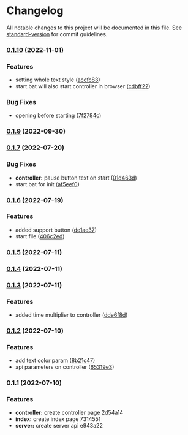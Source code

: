 # Changelog

All notable changes to this project will be documented in this file. See [standard-version](https://github.com/conventional-changelog/standard-version) for commit guidelines.

### [0.1.10](https://github.com/daZepelin/subaton-timer-bot/compare/v0.1.9...v0.1.10) (2022-11-01)


### Features

* setting whole text style ([accfc83](https://github.com/daZepelin/subaton-timer-bot/commit/accfc83b08d87aaefcb8c5783f737d894d2edc7f))
* start.bat will also start controller in browser ([cdbff22](https://github.com/daZepelin/subaton-timer-bot/commit/cdbff22447b58a0cf0281678b0732e56185a1965))


### Bug Fixes

* opening before starting ([7f2784c](https://github.com/daZepelin/subaton-timer-bot/commit/7f2784c4da1cc718f5ec5843da013435f2409a7b))

### [0.1.9](https://github.com/daZepelin/subaton-timer-bot/compare/v0.1.8...v0.1.9) (2022-09-30)

### [0.1.7](https://github.com/daZepelin/subaton-timer-bot/compare/v0.1.6...v0.1.7) (2022-07-20)


### Bug Fixes

* **controller:** pause button text on start ([01d463d](https://github.com/daZepelin/subaton-timer-bot/commit/01d463d3d236ab8918247e636b33cbedcbc05360))
* start.bat for init ([af5eef0](https://github.com/daZepelin/subaton-timer-bot/commit/af5eef084e62b072417e3a85d5c407331fc067d0))

### [0.1.6](https://github.com/daZepelin/subaton-timer-bot/compare/v0.1.5...v0.1.6) (2022-07-19)


### Features

* added support button ([de1ae37](https://github.com/daZepelin/subaton-timer-bot/commit/de1ae372d7fecd3bc88418762f552de5ae7dee2e))
* start file ([406c2ed](https://github.com/daZepelin/subaton-timer-bot/commit/406c2ed5bb13e7224ea4a7ff79cb339808a705a6))

### [0.1.5](https://github.com/daZepelin/subaton-timer-bot/compare/v0.1.4...v0.1.5) (2022-07-11)

### [0.1.4](https://github.com/daZepelin/subaton-timer-bot/compare/v0.1.3...v0.1.4) (2022-07-11)

### [0.1.3](https://github.com/daZepelin/subaton-timer-bot/compare/v0.1.2...v0.1.3) (2022-07-11)


### Features

* added time multiplier to controller ([dde6f8d](https://github.com/daZepelin/subaton-timer-bot/commit/dde6f8dd230fdcd01a1b0c81120c2baa2478e6bb))

### [0.1.2](https://github.com/daZepelin/subaton-timer-bot/compare/v0.1.1...v0.1.2) (2022-07-10)


### Features

* add text color param ([8b21c47](https://github.com/daZepelin/subaton-timer-bot/commit/8b21c47106113db5eb4acd1eb195bc3fa975f4f2))
* api parameters on controller ([65319e3](https://github.com/daZepelin/subaton-timer-bot/commit/65319e3dac0745a709c0ae87a7635a2789443c46))

### 0.1.1 (2022-07-10)


### Features

* **controller:** create controller page 2d54a14
* **index:** create index page 7314551
* **server:** create server api e943a22
